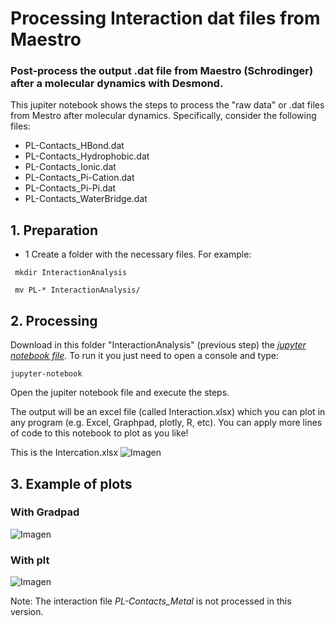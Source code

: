 # Processing Interaction dat files from Maestro

### Post-process the output .dat file from Maestro (Schrodinger) after a molecular dynamics with Desmond. 

This jupiter notebook shows the steps to process the "raw data" or .dat files from Mestro after molecular dynamics. 
Specifically, consider the following files:

* PL-Contacts_HBond.dat
* PL-Contacts_Hydrophobic.dat
* PL-Contacts_Ionic.dat
* PL-Contacts_Pi-Cation.dat
* PL-Contacts_Pi-Pi.dat
* PL-Contacts_WaterBridge.dat 

## 1. Preparation
* 1 Create a folder with the necessary files. For example:

``` mkdir InteractionAnalysis```

``` mv PL-* InteractionAnalysis/```

## 2. Processing

Download in this folder "InteractionAnalysis" (previous step) the [*jupyter notebook file*](). To run it you just need to open a console and type:

```jupyter-notebook ```

Open the jupiter notebook file and execute the steps.

The output will be an excel file (called Interaction.xlsx) which you can plot in any program (e.g. Excel, Graphpad, plotly, R, etc). 
You can apply more lines of code to this notebook to plot as you like!

This is the Intercation.xlsx
![Imagen](.png)

## 3. Example of plots
### With Gradpad

![Imagen](.png)

### With plt


![Imagen](.png)


Note:
The interaction file *PL-Contacts_Metal* is not processed in this version.
